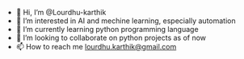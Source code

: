 - 👋 Hi, I’m @Lourdhu-karthik
- 👀 I’m interested in AI and mechine learning, especially automation
- 🌱 I’m currently learning python programming language
- 💞️ I’m looking to collaborate on python projects as of now
- 📫 How to reach me lourdhu.karthik@gmail.com

<!---
Lourdhu-karthik/Lourdhu-karthik is a ✨ special ✨ repository because its `README.md` (this file) appears on your GitHub profile.
You can click the Preview link to take a look at your changes.
--->
